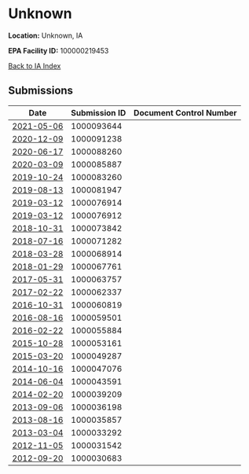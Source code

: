 # Unknown

**Location:** Unknown, IA

**EPA Facility ID:** 100000219453

[Back to IA Index](../../index.md)

## Submissions

| Date | Submission ID | Document Control Number |
|------|--------------|-------------------------|
| [2021-05-06](submissions/1000093644.md) | 1000093644 |  |
| [2020-12-09](submissions/1000091238.md) | 1000091238 |  |
| [2020-06-17](submissions/1000088260.md) | 1000088260 |  |
| [2020-03-09](submissions/1000085887.md) | 1000085887 |  |
| [2019-10-24](submissions/1000083260.md) | 1000083260 |  |
| [2019-08-13](submissions/1000081947.md) | 1000081947 |  |
| [2019-03-12](submissions/1000076914.md) | 1000076914 |  |
| [2019-03-12](submissions/1000076912.md) | 1000076912 |  |
| [2018-10-31](submissions/1000073842.md) | 1000073842 |  |
| [2018-07-16](submissions/1000071282.md) | 1000071282 |  |
| [2018-03-28](submissions/1000068914.md) | 1000068914 |  |
| [2018-01-29](submissions/1000067761.md) | 1000067761 |  |
| [2017-05-31](submissions/1000063757.md) | 1000063757 |  |
| [2017-02-22](submissions/1000062337.md) | 1000062337 |  |
| [2016-10-31](submissions/1000060819.md) | 1000060819 |  |
| [2016-08-16](submissions/1000059501.md) | 1000059501 |  |
| [2016-02-22](submissions/1000055884.md) | 1000055884 |  |
| [2015-10-28](submissions/1000053161.md) | 1000053161 |  |
| [2015-03-20](submissions/1000049287.md) | 1000049287 |  |
| [2014-10-16](submissions/1000047076.md) | 1000047076 |  |
| [2014-06-04](submissions/1000043591.md) | 1000043591 |  |
| [2014-02-20](submissions/1000039209.md) | 1000039209 |  |
| [2013-09-06](submissions/1000036198.md) | 1000036198 |  |
| [2013-08-16](submissions/1000035857.md) | 1000035857 |  |
| [2013-03-04](submissions/1000033292.md) | 1000033292 |  |
| [2012-11-05](submissions/1000031542.md) | 1000031542 |  |
| [2012-09-20](submissions/1000030683.md) | 1000030683 |  |
